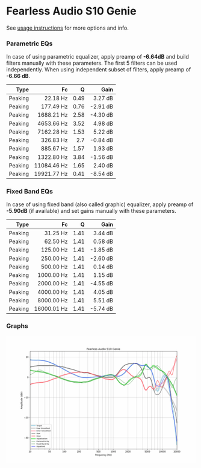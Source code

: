 # Fearless Audio S10 Genie
See [usage instructions](https://github.com/jaakkopasanen/AutoEq#usage) for more options and info.

### Parametric EQs
In case of using parametric equalizer, apply preamp of **-6.64dB** and build filters manually
with these parameters. The first 5 filters can be used independently.
When using independent subset of filters, apply preamp of **-6.66 dB**.

| Type    | Fc          |    Q | Gain     |
|--------:|------------:|-----:|---------:|
| Peaking | 22.18 Hz    | 0.49 | 3.27 dB  |
| Peaking | 177.49 Hz   | 0.76 | -2.91 dB |
| Peaking | 1688.21 Hz  | 2.58 | -4.30 dB |
| Peaking | 4653.66 Hz  | 3.52 | 4.98 dB  |
| Peaking | 7162.28 Hz  | 1.53 | 5.22 dB  |
| Peaking | 326.83 Hz   | 2.7  | -0.84 dB |
| Peaking | 885.67 Hz   | 1.57 | 1.93 dB  |
| Peaking | 1322.80 Hz  | 3.84 | -1.56 dB |
| Peaking | 11084.46 Hz | 1.65 | 2.40 dB  |
| Peaking | 19921.77 Hz | 0.41 | -8.54 dB |

### Fixed Band EQs
In case of using fixed band (also called graphic) equalizer, apply preamp of **-5.90dB**
(if available) and set gains manually with these parameters.

| Type    | Fc          |    Q | Gain     |
|--------:|------------:|-----:|---------:|
| Peaking | 31.25 Hz    | 1.41 | 3.44 dB  |
| Peaking | 62.50 Hz    | 1.41 | 0.58 dB  |
| Peaking | 125.00 Hz   | 1.41 | -1.85 dB |
| Peaking | 250.00 Hz   | 1.41 | -2.60 dB |
| Peaking | 500.00 Hz   | 1.41 | 0.14 dB  |
| Peaking | 1000.00 Hz  | 1.41 | 1.15 dB  |
| Peaking | 2000.00 Hz  | 1.41 | -4.55 dB |
| Peaking | 4000.00 Hz  | 1.41 | 4.05 dB  |
| Peaking | 8000.00 Hz  | 1.41 | 5.51 dB  |
| Peaking | 16000.01 Hz | 1.41 | -5.74 dB |

### Graphs
![](./Fearless%20Audio%20S10%20Genie.png)